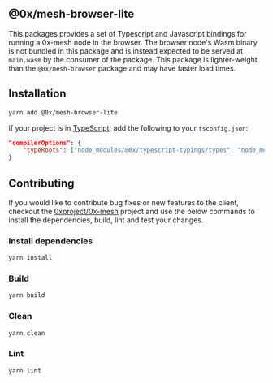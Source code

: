 ## @0x/mesh-browser-lite

This packages provides a set of Typescript and Javascript bindings for running a 0x-mesh node in the browser.
The browser node's Wasm binary is not bundled in this package and is instead expected to be served at `main.wasm`
by the consumer of the package. This package is lighter-weight than the `@0x/mesh-browser` package
and may have faster load times.

## Installation

```bash
yarn add @0x/mesh-browser-lite
```

If your project is in [TypeScript](https://www.typescriptlang.org/), add the following to your `tsconfig.json`:

```json
"compilerOptions": {
    "typeRoots": ["node_modules/@0x/typescript-typings/types", "node_modules/@types"],
}
```

## Contributing

If you would like to contribute bug fixes or new features to the client, checkout the [0xproject/0x-mesh](https://github.com/0xProject/0x-mesh) project and use the below commands to install the dependencies, build, lint and test your changes.

### Install dependencies

```bash
yarn install
```

### Build

```bash
yarn build
```

### Clean

```bash
yarn clean
```

### Lint

```bash
yarn lint
```

